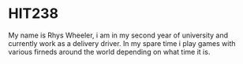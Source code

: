 # HIT238
My name is Rhys Wheeler, i am in my second year of university and currently work as a delivery driver. In my spare time i play games with various firneds around the world depending on what time it is.